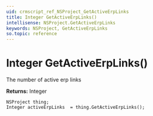 ```yaml
---
uid: crmscript_ref_NSProject_GetActiveErpLinks
title: Integer GetActiveErpLinks()
intellisense: NSProject.GetActiveErpLinks
keywords: NSProject, GetActiveErpLinks
so.topic: reference
---
```


# Integer GetActiveErpLinks()

The number of active erp links

**Returns:** Integer

```crmscript
NSProject thing;
Integer activeErpLinks  = thing.GetActiveErpLinks();
```

